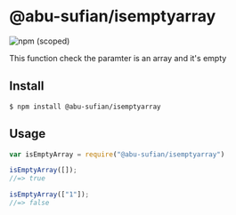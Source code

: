 # @abu-sufian/isemptyarray

<img alt="npm (scoped)" src="https://img.shields.io/npm/v/@abu-sufian/isemptyarray">

This function check the paramter is an array and it's empty

## Install

```
$ npm install @abu-sufian/isemptyarray
```

## Usage

```js
var isEmptyArray = require("@abu-sufian/isemptyarray")

isEmptyArray([]);
//=> true

isEmptyArray(["1"]);
//=> false

```
